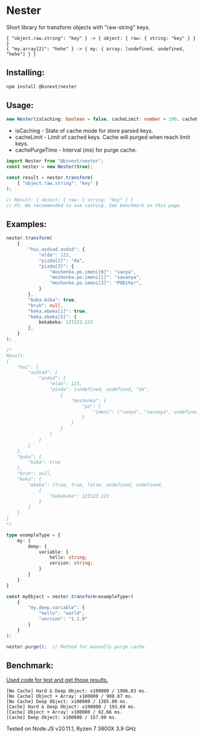# Nester
Short library for transform objects with "raw-string" keys.

```
{ "object.raw.string": "key" } -> { object: { raw: { string: "key" } } }
{ "my.array[2]": "hehe" } -> { my: { array: [undefined, undefined, "hehe"] } }
```

## Installing:
```bash
npm install @bsnext/nester
```

## Usage:
```ts
new Nester(isCaching: boolean = false, cacheLimit: number = 100, cachePurgeTime: number = 300000)
```

* isCaching - State of cache mode for store parsed keys.
* cacheLimit - Limit of cached keys. Cache will purged when reach limit keys.
* cachePurgeTime - Interval (ms) for purge cache.

```ts
import Nester from "@bsnext/nester";
const nester = new Nester(true);

const result = nester.transform(
    { "object.raw.string": "key" }
);

// Result: { object: { raw: { string: "key" } }
// PS. We recommended to use caching. See benchmark on this page.
```

## Examples:
```ts
nester.transform(
    {
        "hui.asdsad.asdsd": {
            "elda": 123,
            "pizda[2]": "da",
            "pizda[3]": {
                "moshonka.po.imeni[0]": "sanya", 
                "moshonka.po.imeni[1]": "sasanya",
                "moshonka.po.imeni[3]": "POEsher",
            }
        },
        "buba.biba": true,
        "bruh": null,
        "keka.ebeka[1]": true,
        "keka.ebeka[5]": {
            bekabeka: 123123.123
        },
    }    
);

/*
Result:
{
    "hui": {
        "asdsad": {
            "asdsd": {
                "elda": 123,
                "pizda": [undefined, undefined, "da",
                    {
                        "moshonka": {
                            "po": {
                                "imeni": ["sanya", "sasanya", undefined, "POEsher"]
                            }
                        }
                    }
                ]
            }
        }
    },
    "buba": {
        "biba": true
    },
    "bruh": null,
    "keka": {
        "ebeka": [true, true, false, undefined, undefined,
            {
                "bekabeka": 123123.123
            }
        ]
    }
}
*/
```

```ts
type exampleType = {
    my: {
        deep: {
            variable: {
                hello: string;
                version: string;
            }
        }
    }
}

const myObject = nester.transform<exampleType>(
    {
        "my.deep.variable": {
            "hello": "world",
            "version": "1.1.0"
        }
    }    
);
```

```ts
nester.purge();  // Method for manually purge cache.
```

## Benchmark:
[Used code for test and get those results.](https://github.com/bsnext/Nester/blob/main/src/benchmark/index.ts)

```
[No Cache] Hard & Deep Object: x100000 / 1996.83 ms.
[No Cache] Object + Array: x100000 / 908.87 ms.
[No Cache] Deep Object: x100000 / 1385.89 ms.
[Cache] Hard & Deep Object: x100000 / 193.69 ms.
[Cache] Object + Array: x100000 / 82.66 ms.
[Cache] Deep Object: x100000 / 157.80 ms.
```

Tested on Node.JS v20.11.1, Ryzen 7 3800X 3.9 GHz
